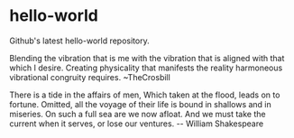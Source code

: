 # hello-world
Github's latest hello-world repository.

Blending the vibration that is me with the vibration that is aligned with that which I desire.
Creating physicality that manifests the reality harmoneous vibrational congruity requires.
                                                                                        ~TheCrosbill

There is a tide in the affairs of men, Which taken at the flood, leads on to fortune.
Omitted, all the voyage of their life is bound in shallows and in miseries.
On such a full sea are we now afloat. And we must take the current when it serves, or lose our ventures.
                                                                                        -- William Shakespeare
                                                                                        
